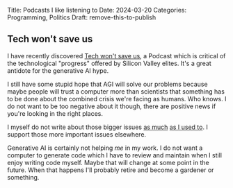 Title: Podcasts I like listening to
Date: 2024-03-20
Categories: Programming, Politics
Draft: remove-this-to-publish

## Tech won't save us

I have recently discovered [Tech won't save us](https://www.techwontsave.us/),
a Podcast which is critical of the technological "progress" offered by Silicon
Valley elites. It's a great antidote for the generative AI hype.

I still have some stupid hope that AGI will solve our problems because maybe
people will trust a computer more than scientists that something has to be done
about the combined crisis we're facing as humans. Who knows. I do not want to
be too negative about it though, there are positive news if you're looking in
the right places.

I myself do not write about those bigger issues [as
much](https://406.ch/writing/category-climate/) [as I used
to](https://406.ch/writing/category-politik/). I support those more important
issues elsewhere.

Generative AI is certainly not helping *me* in my work. I do not want a
computer to generate code which I have to review and maintain when I still
enjoy writing code myself. Maybe that will change at some point in the future.
When that happens I'll probably retire and become a gardener or something.
